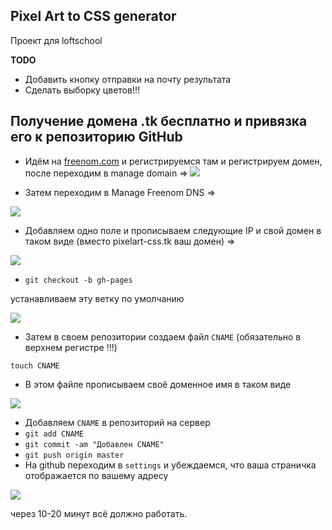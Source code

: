 
Pixel Art to CSS generator
--------------------------

Проект для loftschool

**TODO**
* Добавить кнопку отправки на почту результата
* Сделать выборку цветов!!!

## Получение домена .tk бесплатно и привязка его к репозиторию GitHub  ##

* Идём на [freenom.com](http://freenom.com/) и регистрируемся там и регистрируем домен, после переходим в manage domain =>
![](http://i.imgur.com/98bYO32.png) 

* Затем переходим в Manage Freenom DNS =>

![](http://i.imgur.com/bii0lHo.png)

* Добавляем одно поле и прописываем следующие IP  и свой домен в таком виде (вместо pixelart-css.tk ваш домен) =>

![](http://i.imgur.com/8Rycaui.png)


*  `git checkout -b gh-pages`

устанавливаем эту ветку по умолчанию

![](http://i.imgur.com/Hve5dSr.png)

* Затем в своем репозитории создаем файл `CNAME` (обязательно в верхнем регистре !!!)

 `touch CNAME`
    
* В этом файле прописываем своё доменное имя в таком виде

![](http://i.imgur.com/24vbNee.png)

* Добавляем `CNAME` в репозиторий на сервер
*  `git add CNAME` 
* `git commit -am "Добавлен CNAME"` 
* `git push origin master`
* На github переходим в `settings` и убеждаемся, что ваша страничка отображается по вашему адресу 

![](http://i.imgur.com/xRReZwz.png)

через 10-20 минут всё должно работать.
